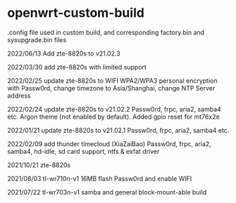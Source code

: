 # openwrt-custom-build

.config file used in custom build, and corresponding factory.bin and sysupgrade.bin files

2022/06/13 Add zte-8820s to v21.02.3

2022/03/30 add zte-8820s with limited support

2022/02/25 update zte-8820s to WIFI WPA2/WPA3 personal encryption with Passw0rd, change timezone to Asia/Shanghai, change NTP Server address

2022/02/24 update zte-8820s to v21.02.2 Passw0rd, frpc, aria2, samba4 etc. Argon theme (not enabled by default). Added gpio reset for mt76x2e

2022/01/21 update zte-8820s to v21.02.1 Passw0rd, frpc, aria2, samba4 etc.

2022/02/09 add thunder timecloud (XiaZaiBao)  Passw0rd, frpc, aria2, samba4, hd-idle, sd card support, ntfs & exfat driver

2021/10/21 zte-8820s

2021/08/03 tl-wr710n-v1 16MB flash Passw0rd and enable WIFI

2021/07/22 tl-wr703n-v1 samba and general block-mount-able build
